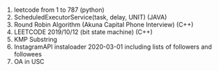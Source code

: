 #
1. leetcode from 1 to 787 (python)
3. ScheduledExecutorService(task, delay, UNIT) (JAVA)
4. Round Robin Algorithm (Akuna Capital Phone Interview) (C++)
6. LEETCODE 2019/10/12 (bit state machine) (C++)
8. KMP Substring
9. InstagramAPI instaloader 2020-03-01 including lists of followers and followees
10. OA in USC 
